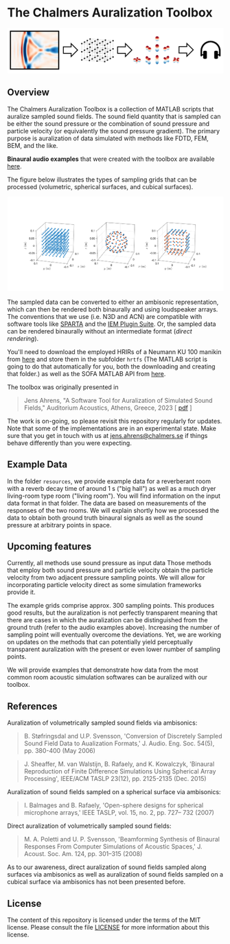 # The Chalmers Auralization Toolbox

![graphical_abstract](resources/graphical_abstract.png "graphical_abstract")

## Overview

The Chalmers Auralization Toolbox is a collection of MATLAB scripts that auralize sampled sound fields. The sound field quantity that is sampled can be either the sound pressure or the combination of sound pressure and particle velocity (or equivalently the sound pressure gradient). The primary purpose is auralization of data simulated with methods like FDTD, FEM, BEM, and the like.

**Binaural audio examples** that were created with the toolbox are available [here](http://www.ta.chalmers.se/research/audio-technology-group/audio-examples/auditorium-acoustics-2023/). 

The figure below illustrates the types of sampling grids that can be processed (volumetric, spherical surfaces, and cubical surfaces). 

![grids](resources/grids.png "grids")

The sampled data can be converted to either an ambisonic representation, which can then be rendered both binaurally and using loudspeaker arrays. The conventions that we use (i.e. N3D and ACN) are compatible with software tools like [SPARTA](https://leomccormack.github.io/sparta-site/) and the [IEM Plugin Suite](https://plugins.iem.at/). Or, the sampled data can be rendered binaurally without an intermediate format (*direct rendering*).

You'll need to download the employed HRIRs of a Neumann KU 100 manikin from [here](https://zenodo.org/record/3928297/files/HRIR_L2702.sofa?download=1) and store them in the subfolder `hrtfs` (The MATLAB script is going to do that automatically for you, both the downloading and creating that folder.) as well as the SOFA MATLAB API from [here](https://sourceforge.net/projects/sofacoustics/). 

The toolbox was originally presented in 

> Jens Ahrens, "A Software Tool for Auralization of Simulated Sound Fields," Auditorium Acoustics, Athens, Greece, 2023 [ [pdf](https://research.chalmers.se/publication/537678/file/537678_Fulltext.pdf) ]

The work is on-going, so please revisit this repository regularly for updates. Note that some of the implementations are in an experimental state. Make sure that you get in touch with us at jens.ahrens@chalmers.se if things behave differently than you were expecting.

## Example Data

In the folder `resources`, we provide example data for a reverberant room with a reverb decay time of around 1 s ("big hall") as well as a much dryer living-room type room ("living room"). You will find information on the input data format in that folder. The data are based on measurements of the responses of the two rooms. We will explain shortly how we processed the data to obtain both ground truth binaural signals as well as the sound pressure at arbitrary points in space.

## Upcoming features

Currently, all methods use sound pressure as input data Those methods that employ both sound pressure and particle velocity obtain the particle velocity from two adjacent pressure sampling points. We will allow for incorporating particle velocity direct as some simulation frameworks provide it.

The example grids comprise approx. 300 sampling points. This produces good results, but the auralization is not perfectly transparent meaning that there are cases in which the auralization can be distinguished from the ground truth (refer to the audio examples above). Increasing the number of sampling point will eventually overcome the deviations. Yet, we are working on updates on the methods that can potentially yield perceptually transparent auralization with the present or even lower number of sampling points. 

We will provide examples that demonstrate how data from the most common room acoustic simulation softwares can be auralized with our toolbox. 

## References

Auralization of volumetrically sampled sound fields via ambisonics:

> B. Støfringsdal and U.P. Svensson, 'Conversion of Discretely Sampled Sound Field Data to Aualization Formats,' J. Audio. Eng. Soc. 54(5), pp. 380-400 (May 2006)

> J. Sheaffer, M. van Walstijn, B. Rafaely, and K. Kowalczyk, 'Binaural Reproduction of Finite Difference Simulations Using Spherical Array Processing', IEEE/ACM TASLP 23(12), pp. 2125-2135 (Dec. 2015)

Auralization of sound fields sampled on a spherical surface via ambisonics:

> I. Balmages and B. Rafaely, 'Open-sphere designs for spherical microphone arrays,' IEEE TASLP, vol. 15, no. 2, pp. 727– 732 (2007)

Direct auralization of volumetrically sampled sound fields:

> M. A. Poletti and U. P. Svensson, 'Beamforming Synthesis of Binaural Responses From Computer Simulations of Acoustic Spaces,' J. Acoust. Soc. Am. 124, pp. 301–315 (2008)

As to our awareness, direct auralization of sound fields sampled along surfaces via ambisonics as well as auralization of sound fields sampled on a cubical surface via ambisonics has not been presented before.

## License

The content of this repository is licensed under the terms of the MIT license. Please consult the file [LICENSE](LICENSE) for more information about this license.
